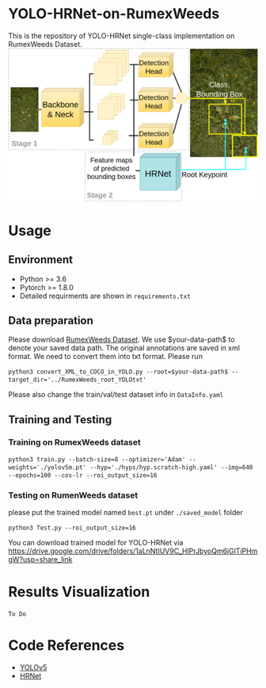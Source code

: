 # YOLO-HRNet-on-RumexWeeds
This is the repository of YOLO-HRNet single-class implementation on RumexWeeds Dataset.
![YOLO_HRNet.png](YOLO_HRNet.png)

# Usage
## Environment
* Python >= 3.6
* Pytorch >= 1.8.0
* Detailed requirments are shown in `requirements.txt`

## Data preparation
Please download [RumexWeeds Dataset](https://figshare.com/s/287873a5ac9297f181cc). We use \$your-data-path\$ to denote your saved data path. The original annotations are saved in xml format. We need to convert them into txt format. Please run
```
python3 convert_XML_to_COCO_in_YOLO.py --root=$your-data-path$ --target_dir='../RumexWeeds_root_YOLOtxt'
```
Please also change the train/val/test dataset info in `DataInfo.yaml`

## Training and Testing
### Training on RumexWeeds dataset
```
python3 train.py --batch-size=8 --optimizer='Adam' --weights='./yolov5m.pt' --hyp='./hyps/hyp.scratch-high.yaml' --img=640 --epochs=100 --cos-lr --roi_output_size=16
```

### Testing on RumenWeeds dataset
please put the trained model named `best.pt` under `./saved_model` folder
```
python3 Test.py --roi_output_size=16
```
You can download trained model for YOLO-HRNet via https://drive.google.com/drive/folders/1aLnNtIUV9C_HlPrJbyoQm6jGlTiPHmgW?usp=share_link

# Results Visualization
`To Do`

# Code References
* [YOLOv5](https://github.com/ultralytics/yolov5)
* [HRNet](https://github.com/leoxiaobin/deep-high-resolution-net.pytorch)
